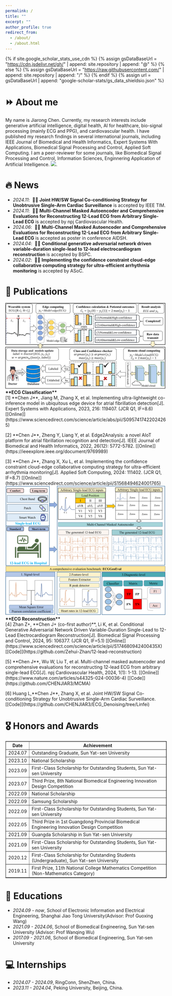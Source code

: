 ```yaml
---
permalink: /
title: ""
excerpt: ""
author_profile: true
redirect_from: 
  - /about/
  - /about.html
---
```


{% if site.google_scholar_stats_use_cdn %}
{% assign gsDataBaseUrl = "https://cdn.jsdelivr.net/gh/" | append: site.repository | append: "@" %}
{% else %}
{% assign gsDataBaseUrl = "https://raw.githubusercontent.com/" | append: site.repository | append: "/" %}
{% endif %}
{% assign url = gsDataBaseUrl | append: "google-scholar-stats/gs_data_shieldsio.json" %}

<span class='anchor' id='about-me'></span>
# ⏩ About me
My name is Jiarong Chen. Currently, my research interests include generative artificial intelligence, digital health, AI for healthcare, bio-signal processing (mainly ECG and PPG), and cardiovascular health. I have published my research findings in several international journals, including IEEE Journal of Biomedical and Health Informatics, Expert Systems With Applications, Biomedical Signal Processing and Control, Applied Soft Computing. I am a peer-reviewer for some journals, like Biomedical Signal Processing and Control, Information Sciences, Enginnering Application of Artificial Intelligence. 
<a href='https://scholar.google.com/citations?user=40KXmRMAAAAJ'><img src="https://img.shields.io/endpoint?url={{ url | url_encode }}&logo=Google%20Scholar&labelColor=f6f6f6&color=9cf&style=flat&label=citations"></a>.

# 🔥 News
- *2024.11*: &nbsp;🎉🎉 <strong>Joint HW/SW Signal Co-conditioning Strategy for Unobtrusive Single-Arm Cardiac Surveillance</strong> is accepted by IEEE TIM.
- *2024.11*: &nbsp;🎉🎉 <strong>Multi-Channel Masked Autoencoder and Comprehensive Evaluations for Reconstructing 12-Lead ECG from Arbitrary Single-Lead ECG</strong> is accepted by npj Cardiovascular Health.
- *2024.06*: &nbsp;🎉🎉 <strong>Multi-Channel Masked Autoencoder and Comprehensive Evaluations for Reconstructing 12-Lead ECG from Arbitrary Single-Lead ECG</strong> is accepted as poster in conference AIDSH.
- *2024.04*: &nbsp;🎉🎉 <strong>Conditional generative adversarial network driven variable-duration single-lead to 12-lead electrocardiogram reconstruction </strong> is accepted by BSPC.
- *2024.02*: &nbsp;🎉🎉 <strong>Implementing the confidence constraint cloud-edge collaborative computing strategy for ultra-efficient arrhythmia monitoring</strong> is accepted by ASoC.

# 📝 Publications 

<div class='paper-box'><div class='paper-box-image'><div><div class="badge"></div><img src='images/ASOC.png' alt="sym" style="width: 500px; height: auto;"></div></div>
<div class='paper-box-text' markdown="1">
<strong>**ECG Classification**</strong>
<br>
[1] **Chen J**, Jiang M, Zhang X, et al. Implementing ultra-lightweight co-inference model in ubiquitous edge device for atrial fibrillation detection[J]. Expert Systems with Applications, 2023, 216: 119407. (JCR Q1, IF=8.6)
[[Online]](https://www.sciencedirect.com/science/article/abs/pii/S0957417422024265)
<p></p>
[2] **Chen J**, Zheng Y, Liang Y, et al. Edge2Analysis: a novel AIoT platform for atrial fibrillation recognition and detection[J]. IEEE Journal of Biomedical and Health Informatics, 2022, 26(12): 5772-5782. 
[[Online]](https://ieeexplore.ieee.org/document/9769989)
<p></p>
[3] **Chen J**, Zhang X, Xu L, et al. Implementing the confidence constraint cloud-edge collaborative computing strategy for ultra-efficient arrhythmia monitoring[J]. Applied Soft Computing, 2024: 111402. (JCR Q1, IF=8.7)
[[Online]](https://www.sciencedirect.com/science/article/pii/S1568494624001765)

</div>
</div>
<div class='paper-box'><div class='paper-box-image'><div><div class="badge"></div><img src='images/12lead_ECG_reconstruction.png' alt="sym" style="width: 500px; height: auto;"></div></div>
<div class='paper-box-text' markdown="1">
<strong>**ECG Reconstruction**</strong>
<br>
[4] Zhan Z+, **Chen J+ (co-first author)**, Li K, et al. Conditional Generative Adversarial Network Driven Variable-Duration Single-Lead to 12-Lead Electrocardiogram Reconstruction[J]. Biomedical Signal Processing and Control, 2024, 95: 106377. (JCR Q1, IF=5.1)
[[Online]](https://www.sciencedirect.com/science/article/pii/S174680942400435X)
[[Code]](https://github.com/Zehui-Zhan/12-lead-reconstruction)
<p></p>
[5] **Chen J**, Wu W, Liu T, et al. Multi-channel masked autoencoder and comprehensive evaluations for reconstructing 12-lead ECG from arbitrary single-lead ECG[J]. npj Cardiovascular Health, 2024, 1(1): 1-13.
[[Online]](https://www.nature.com/articles/s44325-024-00036-4)
[[Code]](https://github.com/CHENJIAR3/MCMA)
<p></p>
[6] Huang L,**Chen J**, Zhang X, et al. Joint HW/SW Signal Co-conditioning Strategy for Unobtrusive Single-Arm Cardiac Surveillance.
[[Code]](https://github.com/CHENJIAR3/ECG_Denoising/tree/Linfei)
</div>
</div>



# 🎖 Honors and Awards
<table border="1">
  <tr>
    <th>Date</th>
    <th>Achievement</th>
  </tr>
  <tr>
    <td style="text-align: left;">2024.07</td>
    <td style="text-align: left;">Outstanding Graduate, Sun Yat-sen University</td>
  </tr>
  <tr>
    <td style="text-align: left;">2023.10</td>
    <td style="text-align: left;">National Scholarship</td>
  </tr>
  <tr>
    <td style="text-align: left;">2023.09</td>
    <td style="text-align: left;">First-Class Scholarship for Outstanding Students, Sun Yat-sen University</td>
  </tr>
  <tr>
    <td style="text-align: left;">2023.07</td>
    <td style="text-align: left;">Third Prize, 8th National Biomedical Engineering Innovation Design Competition</td>
  </tr>
  <tr>
    <td style="text-align: left;">2022.09</td>
    <td style="text-align: left;">National Scholarship</td>
  </tr>
  <tr>
    <td style="text-align: left;">2022.09</td>
    <td style="text-align: left;">Samsung Scholarship</td>
  </tr>
  <tr>
    <td style="text-align: left;">2022.09</td>
    <td style="text-align: left;">First-Class Scholarship for Outstanding Students, Sun Yat-sen University</td>
  </tr>
  <tr>
    <td style="text-align: left;">2022.05</td>
    <td style="text-align: left;">Third Prize in 1st Guangdong Provincial Biomedical Engineering Innovation Design Competition</td>
  </tr>
  <tr>
    <td style="text-align: left;">2021.09</td>
    <td style="text-align: left;">Guangda Scholarship in Sun Yat-sen University</td>
  </tr>
  <tr>
    <td style="text-align: left;">2021.09</td>
    <td style="text-align: left;">First-Class Scholarship for Outstanding Students, Sun Yat-sen University</td>
  </tr>
  <tr>
    <td style="text-align: left;">2020.12</td>
    <td style="text-align: left;">First-Class Scholarship for Outstanding Students (Undergraduate), Sun Yat-sen University</td>
  </tr>
  <tr>
    <td style="text-align: left;">2019.11</td>
    <td style="text-align: left;">First Prize, 11th National College Mathematics Competition (Non-Mathematics Category)</td>
  </tr>
</table>

# 📖 Educations
- *2024.09 - now*, School of Electronic Information and Electrical Engineering,  Shanghai Jiao Tong University(Advisor: Prof Guoxing Wang)
- *2021.09 - 2024.06*, School of Biomedical Engineering, Sun Yat-sen University (Advisor: Prof Wanqing Wu)
- *2017.09 - 2021.06*, School of Biomedical Engineering, Sun Yat-sen University 

# 💻 Internships
- *2024.07 - 2024.09*, RingConn, ShenZhen, China.
- *2023.11 - 2024.04*, Peking University, Beijing, China.
